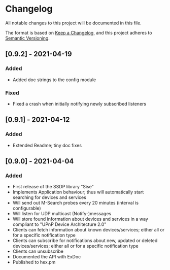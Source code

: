 # Changelog

All notable changes to this project will be documented in this file.

The format is based on
[Keep a Changelog](https://keepachangelog.com/en/1.0.0/), and this project
adheres to [Semantic Versioning](https://semver.org/spec/v2.0.0.html).


## [0.9.2] - 2021-04-19

### Added

* Added doc strings to the config module

### Fixed

* Fixed a crash when initially notifying newly subscribed listeners

## [0.9.1] - 2021-04-12

### Added

* Extended Readme; tiny doc fixes

## [0.9.0] - 2021-04-04

### Added

* First release of the SSDP library "Sise"
* Implements Application behaviour; thus will automatically start searching
  for devices and services
* Will send out M-Search probes every 20 minutes (interval is configurable)
* Will listen for UDP multicast (Notify-)messages
* Will store found information about devices and services in a way compliant 
  to "UPnP Device Architecture 2.0"
* Clients can fetch information about known devices/services; either all or
  for a specific notification type
* Clients can subscribe for notifications about new, updated or deleted
  devices/services; either all or for a specific notification type
* Clients can unsubscribe
* Documented the API with ExDoc
* Published to hex.pm
